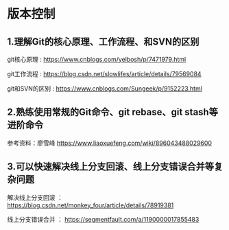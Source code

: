 # 版本控制

## 1.理解Git的核心原理、工作流程、和SVN的区别

git核心原理 : https://www.cnblogs.com/yelbosh/p/7471979.html

git工作流程 : https://blog.csdn.net/slowlifes/article/details/79569084

git和SVN的区别 : https://www.cnblogs.com/Sungeek/p/9152223.html

## 2.熟练使用常规的Git命令、git rebase、git stash等进阶命令

参考资料：廖雪峰
https://www.liaoxuefeng.com/wiki/896043488029600

## 3.可以快速解决线上分支回滚、线上分支错误合并等复杂问题

解决线上分支回滚 ： https://blog.csdn.net/monkey_four/article/details/78919381

线上分支错误合并 ： https://segmentfault.com/a/1190000017855483 